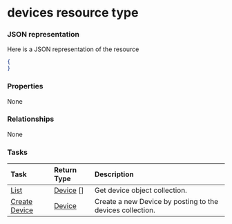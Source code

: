 # devices resource type



### JSON representation

Here is a JSON representation of the resource

<!-- {
  "blockType": "resource",
  "optionalProperties": [

  ],
  "@odata.type": "microsoft.graph.devices"
}-->

```json
{
}

```
### Properties
None

### Relationships
None


### Tasks

| Task		   | Return Type	|Description|
|:---------------|:--------|:----------|
|[List](../api/device_list.md) | [Device](device.md) [] |Get device object collection. |
|[Create Device](../api/device_post_devices.md) |[Device](device.md)| Create a new Device by posting to the devices collection.|

<!-- uuid: 8953ffe6-ce5a-4191-98ee-ae8a0a7ed5a1
2015-10-19 08:46:45 UTC -->
<!-- {
  "type": "#page.annotation",
  "description": "devices resource",
  "keywords": "",
  "section": "documentation",
  "tocPath": ""
}-->